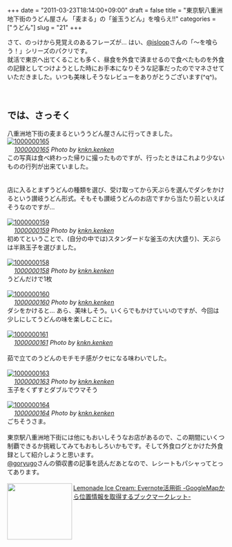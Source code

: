 +++
date = "2011-03-23T18:14:00+09:00"
draft = false
title = "東京駅八重洲地下街のうどん屋さん 「麦まる」の「釜玉うどん」を喰らえ!!"
categories = ["うどん"]
slug = "21"
+++

さて、のっけから見覚えのあるフレーズが... はい、<a href="http://www.twitter.com/isloop">@isloop</a>さんの「〜を喰らう！」シリーズのパクリです。<br />
就活で東京へ出てくることも多く、昼食を外食で済ませるので食べたものを外食の記録としてつけようとした時にお手本になりそうな記事だったのでマネさせていただきました。いつも美味しそうなレビューをありがとうございます(^q^)。<br />
<a name="more"></a><br />
<br />
<h2>では、さっそく</h2>八重洲地下街の麦まるといううどん屋さんに行ってきました。<br />
<a href="http://www.flickr.com/photos/knkn.kenken/5549707942/" rel="nofollow" target="_blank" title="1000000165 by knkn.kenken, on Flickr"><img alt="1000000165" class="flickr_photo" src="http://farm6.static.flickr.com/5069/5549707942_1dcedac866.jpg" /></a><br />
<cite class="flickr_photographer"><img src="http://www.flickr.com/favicon.ico" width="16" /><a href="http://www.flickr.com/photos/knkn.kenken/5549707942/" rel="nofollow" target="_blank">1000000165</a> Photo by <a href="http://www.flickr.com/photos/knkn.kenken/" rel="nofollow" target="_blank">knkn.kenken</a></cite><br />
この写真は食べ終わった帰りに撮ったものですが、行ったときはこれより少ないものの行列が出来ていました。<br />
<br />
<br />
店に入るとまずうどんの種類を選び、受け取ってから天ぷらを選んでダシをかけるという讃岐うどん形式。そもそも讃岐うどんのお店ですから当たり前といえばそうなのですが...<br />
<br />
<a href="http://www.flickr.com/photos/knkn.kenken/5549124969/" rel="nofollow" target="_blank" title="1000000159 by knkn.kenken, on Flickr"><img class="flickr_photo" src="http://farm6.static.flickr.com/5221/5549124969_21c0aee6ed.jpg" alt="1000000159"/></a><br />
<cite class="flickr_photographer"><img src="http://www.flickr.com/favicon.ico" width="16" /><a href="http://www.flickr.com/photos/knkn.kenken/5549124969/" rel="nofollow" target="_blank">1000000159</a> Photo by <a href="http://www.flickr.com/photos/knkn.kenken/" rel="nofollow" target="_blank">knkn.kenken</a></cite><br />
初めてということで、(自分の中では)スタンダードな釜玉の大(大盛り)、天ぷらは半熟玉子を選びました。<br />
<br />
<a href="http://www.flickr.com/photos/knkn.kenken/5549708278/" rel="nofollow" target="_blank" title="1000000158 by knkn.kenken, on Flickr"><img alt="1000000158" class="flickr_photo" src="http://farm6.static.flickr.com/5308/5549708278_9afb08d0cf.jpg" /></a><br />
<cite class="flickr_photographer"><img src="http://www.flickr.com/favicon.ico" width="16" /><a href="http://www.flickr.com/photos/knkn.kenken/5549708278/" rel="nofollow" target="_blank">1000000158</a> Photo by <a href="http://www.flickr.com/photos/knkn.kenken/" rel="nofollow" target="_blank">knkn.kenken</a></cite><br />
うどんだけで1枚<br />
<br />
<a href="http://www.flickr.com/photos/knkn.kenken/5549125301/" rel="nofollow" target="_blank" title="1000000160 by knkn.kenken, on Flickr"><img alt="1000000160" class="flickr_photo" src="http://farm6.static.flickr.com/5063/5549125301_40bd443954.jpg" /></a><br />
<cite class="flickr_photographer"><img src="http://www.flickr.com/favicon.ico" width="16" /><a href="http://www.flickr.com/photos/knkn.kenken/5549125301/" rel="nofollow" target="_blank">1000000160</a> Photo by <a href="http://www.flickr.com/photos/knkn.kenken/" rel="nofollow" target="_blank">knkn.kenken</a></cite><br />
ダシをかけると... あら、美味しそう。いくらでもかけていいのですが、今回は少しにしてうどんの味を楽しむことに。<br />
<br />
<a href="http://www.flickr.com/photos/knkn.kenken/5549125429/" rel="nofollow" target="_blank" title="1000000161 by knkn.kenken, on Flickr"><img alt="1000000161" class="flickr_photo" src="http://farm6.static.flickr.com/5262/5549125429_fa9e7159c8.jpg" /></a><br />
<cite class="flickr_photographer"><img src="http://www.flickr.com/favicon.ico" width="16" /><a href="http://www.flickr.com/photos/knkn.kenken/5549125429/" rel="nofollow" target="_blank">1000000161</a> Photo by <a href="http://www.flickr.com/photos/knkn.kenken/" rel="nofollow" target="_blank">knkn.kenken</a></cite><br />
<br />
茹で立てのうどんのモチモチ感がクセになる味わいでした。<br />
<br />
<a href="http://www.flickr.com/photos/knkn.kenken/5549125579/" rel="nofollow" target="_blank" title="1000000163 by knkn.kenken, on Flickr"><img alt="1000000163" class="flickr_photo" src="http://farm6.static.flickr.com/5141/5549125579_a65c77f32b.jpg" /></a><br />
<cite class="flickr_photographer"><img src="http://www.flickr.com/favicon.ico" width="16" /><a href="http://www.flickr.com/photos/knkn.kenken/5549125579/" rel="nofollow" target="_blank">1000000163</a> Photo by <a href="http://www.flickr.com/photos/knkn.kenken/" rel="nofollow" target="_blank">knkn.kenken</a></cite><br />
玉子をくずすとダブルでウマそう<br />
<br />
<a href="http://www.flickr.com/photos/knkn.kenken/5549125737/" rel="nofollow" target="_blank" title="1000000164 by knkn.kenken, on Flickr"><img alt="1000000164" class="flickr_photo" src="http://farm6.static.flickr.com/5070/5549125737_f08ba1f167.jpg" /></a><br />
<cite class="flickr_photographer"><img src="http://www.flickr.com/favicon.ico" width="16" /><a href="http://www.flickr.com/photos/knkn.kenken/5549125737/" rel="nofollow" target="_blank">1000000164</a> Photo by <a href="http://www.flickr.com/photos/knkn.kenken/" rel="nofollow" target="_blank">knkn.kenken</a></cite><br />
ごちそうさま。<br />
<br />
東京駅八重洲地下街には他にもおいしそうなお店があるので、この期間にいくつ制覇できるか挑戦してみてもおもしろいかもです。そして外食ログとかけた外食録として紹介しようと思います。<br />
<a href="http://www.twitter.com/goryugo">@goryugo</a>さんの領収書の記事を読んだあとなので、レシートもパシャってとってあります。<br />
<br />
<a href="http://knknkenken.blogspot.com/2011/03/evernote-googlemap.html" rel="nofollow" target="_blank"><img align="left" alt="" border="0" class="alignleft" height="130" src="http://capture.heartrails.com/150x130/shadow?http://knknkenken.blogspot.com/2011/03/evernote-googlemap.html" width="150" /></a><a href="http://knknkenken.blogspot.com/2011/03/evernote-googlemap.html" rel="nofollow" target="_blank">Lemonade Ice Cream: Evernote活用術 -GoogleMapから位置情報を取得するブックマークレット-</a><a href="http://b.hatena.ne.jp/entry/http://knknkenken.blogspot.com/2011/03/evernote-googlemap.html" rel="nofollow" target="_blank"><img alt="" border="0" src="http://b.hatena.ne.jp/entry/image/http://knknkenken.blogspot.com/2011/03/evernote-googlemap.html" /></a><br />
